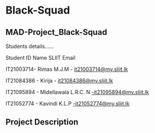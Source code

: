 # Black-Squad

MAD-Project_Black-Squad
-------------------------------------------------------------------------------------------------------------

Students details......

Student  ID 	 Name	                 SLIIT Email

IT21003714-  	Rimas M.J.M	         - it21003714@my.sliit.lk

IT21084386	-  Kirija	            -  it21084386@my.sliit.lk

IT21095894	 - Midellawala L.R.C. N	-it21095894@my.sliit.lk

IT21052774	-  Kavindi K.L.P	        -it21052774@my.sliit.lk


Project Description 
-------------------------------------------------------------------------------------------------------------
